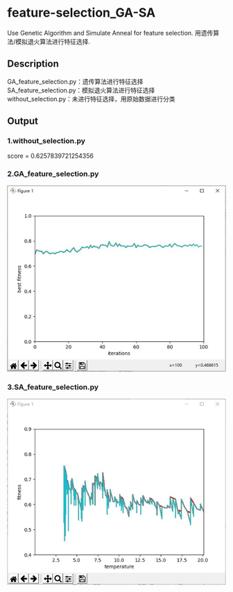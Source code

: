 # feature-selection_GA-SA
Use Genetic Algorithm and Simulate Anneal for feature selection. 用遗传算法/模拟退火算法进行特征选择.

## Description
GA_feature_selection.py：遗传算法进行特征选择</br>
SA_feature_selection.py：模拟退火算法进行特征选择</br>
without_selection.py：未进行特征选择，用原始数据进行分类

## Output
### 1.without_selection.py
score = 0.6257839721254356

### 2.GA_feature_selection.py

![](https://github.com/OlaWod/feature-selection_GA-SA/blob/master/sample_output/sample_output_GA.JPG)

### 3.SA_feature_selection.py

![](https://github.com/OlaWod/feature-selection_GA-SA/blob/master/sample_output/sample_output_SA.JPG)
